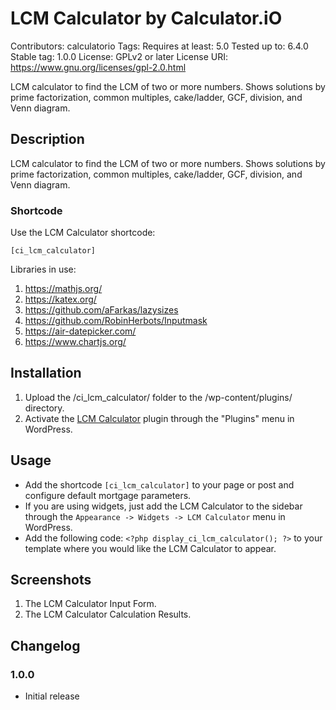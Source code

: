 # LCM Calculator by Calculator.iO
Contributors: calculatorio
Tags: 
Requires at least: 5.0
Tested up to: 6.4.0
Stable tag: 1.0.0
License: GPLv2 or later
License URI: https://www.gnu.org/licenses/gpl-2.0.html

LCM calculator to find the LCM of two or more numbers. Shows solutions by prime factorization, common multiples, cake/ladder, GCF, division, and Venn diagram.

## Description

LCM calculator to find the LCM of two or more numbers. Shows solutions by prime factorization, common multiples, cake/ladder, GCF, division, and Venn diagram.

### Shortcode

Use the LCM Calculator shortcode:

`[ci_lcm_calculator]`

Libraries in use:
1. https://mathjs.org/
2. https://katex.org/
3. https://github.com/aFarkas/lazysizes
4. https://github.com/RobinHerbots/Inputmask
5. https://air-datepicker.com/
6. https://www.chartjs.org/

## Installation

1. Upload the /ci_lcm_calculator/ folder to the /wp-content/plugins/ directory.
2. Activate the [LCM Calculator](https://www.calculator.io/lcm-calculator/ "LCM Calculator Homepage") plugin through the "Plugins" menu in WordPress.

## Usage
* Add the shortcode `[ci_lcm_calculator]` to your page or post and configure default mortgage parameters.
* If you are using widgets, just add the LCM Calculator to the sidebar through the `Appearance -> Widgets -> LCM Calculator` menu in WordPress.
* Add the following code: `<?php display_ci_lcm_calculator(); ?>` to your template where you would like the LCM Calculator to appear.

## Screenshots
1. The LCM Calculator Input Form.
2. The LCM Calculator Calculation Results.

## Changelog

### 1.0.0
* Initial release
